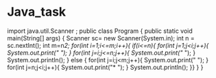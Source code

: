 # Java_task
import java.util.Scanner ;
public class Program
{
    public static void main(String[] args) {
        Scanner sc= new Scanner(System.in);
        int n = sc.nextInt();
        int m=n*2;
        for(int i=1;i<=m;i++){
        if(i<=n){
            for(int j=1;j<i;j++){
                System.out.print(" ");
            }
            for(int j=i;j<=n;j++){
                System.out.print("* ");
            }
            System.out.println();
      }
      else {
            for(int j=i;j<m;j++){
                System.out.print(" ");
            }
            for(int j=n;j<i;j++){
                System.out.print("* ");
            }
            System.out.println();
        }}
    }
}
